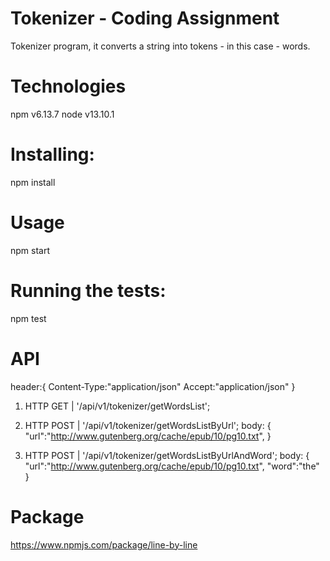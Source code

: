 # Tokenizer - Coding Assignment
Tokenizer program, it converts a string into tokens - in this case - words.

# Technologies
npm  v6.13.7
node v13.10.1

# Installing:
npm install

# Usage
npm start

# Running the tests:
npm test


# API

header:{
    Content-Type:"application/json"
    Accept:"application/json"
}  

1. HTTP GET    |   '/api/v1/tokenizer/getWordsList';

2. HTTP POST    |   '/api/v1/tokenizer/getWordsListByUrl';
  body: {
        "url":"http://www.gutenberg.org/cache/epub/10/pg10.txt",
    }

3. HTTP POST    |   '/api/v1/tokenizer/getWordsListByUrlAndWord';
 body: {
        "url":"http://www.gutenberg.org/cache/epub/10/pg10.txt",
        "word":"the"
    }

# Package
https://www.npmjs.com/package/line-by-line